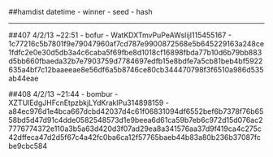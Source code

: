 ##hamdist
datetime - winner - seed - hash

***

##407
4/2/13 ~22:51 - bofur - WatKDXTmvPuPeAWsIijI115455167 - 1c77216c5b7801f9e79047960af7cd787e9900872568e5b645229163a248ce1fdfc2e0e30d5db3a4c6caba5f69fbe8d1018cf16898fbda77b10d6b79bb883d5bb660fbaeda32b7e7903759d7784697edfb15e8bdfe7a5cb81beb4bf5922635a4bf7c12baaeeae8e56df6a5b8746ce80cb344470798f3f6510a986d535ab44eae

##408
4/2/13 ~21:44 - bombur - XZTUlEdgJHFcnEtpzbkjLYdKraklPu314898159 - a84ec976d1e4bca667dcbd42037d4c61f06831094df6552bef6b7378f76b6558bd5d47d91c4dde0582548573d1e9beea6d61ca59b7eb6c972d15d076ac27776774372e110a3b5a63d420d3f07ad29ea8a341576aa37d9f419ca4c275c42dffeca47d2d5f67c4a42fc0ba6ca12f57765baeb44b83a80b236b37087fcbe9cbc584


